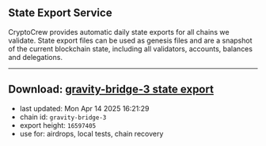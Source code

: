 ## State Export Service
CryptoCrew provides automatic daily state exports for all chains we validate. State export files can be used as genesis files and are a snapshot of the current blockchain state, including all validators, accounts, balances and delegations.

---
**Download: [gravity-bridge-3 state export](https://dl-eu2.ccvalidators.com/SERVICE/gravitybridge/gravity-bridge-3_export_16597405.json)**
---

- last updated: Mon Apr 14 2025 16:21:29
- chain id: `gravity-bridge-3`
- export height: `16597405`
- use for: airdrops, local tests, chain recovery
